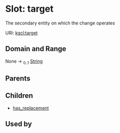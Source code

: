 
# Slot: target


The secondary entity on which the change operates

URI: [kgcl:target](http://w3id.org/kgcl/target)


## Domain and Range

None &#8594;  <sub>0..1</sub> [String](types/String.md)

## Parents


## Children

 *  [has_replacement](has_replacement.md)

## Used by

